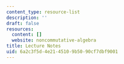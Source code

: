 ```yaml
---
content_type: resource-list
description: ''
draft: false
resources:
  content: []
  website: noncommutative-algebra
title: Lecture Notes
uid: 6a2c3f5d-4e21-4510-9b50-90cf7dbf9001
---
```

